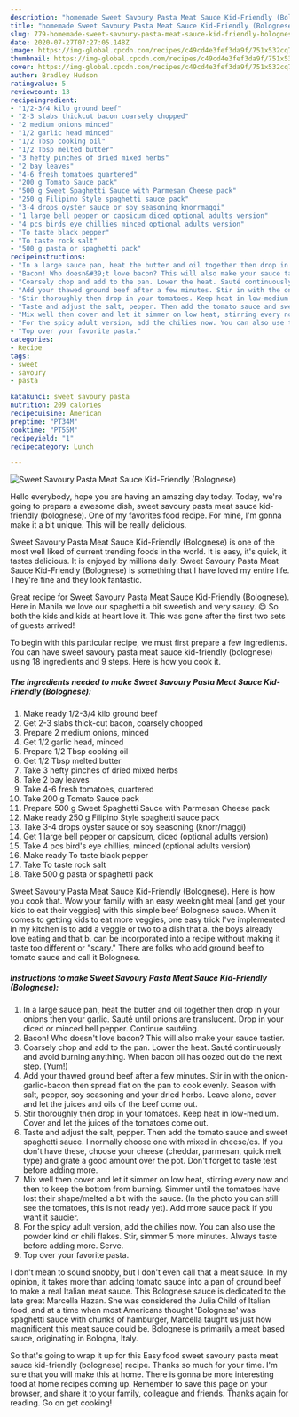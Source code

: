 ```yaml
---
description: "homemade Sweet Savoury Pasta Meat Sauce Kid-Friendly (Bolognese) | how to cook Sweet Savoury Pasta Meat Sauce Kid-Friendly (Bolognese)"
title: "homemade Sweet Savoury Pasta Meat Sauce Kid-Friendly (Bolognese) | how to cook Sweet Savoury Pasta Meat Sauce Kid-Friendly (Bolognese)"
slug: 779-homemade-sweet-savoury-pasta-meat-sauce-kid-friendly-bolognese-how-to-cook-sweet-savoury-pasta-meat-sauce-kid-friendly-bolognese
date: 2020-07-27T07:27:05.148Z
image: https://img-global.cpcdn.com/recipes/c49cd4e3fef3da9f/751x532cq70/sweet-savoury-pasta-meat-sauce-kid-friendly-bolognese-recipe-main-photo.jpg
thumbnail: https://img-global.cpcdn.com/recipes/c49cd4e3fef3da9f/751x532cq70/sweet-savoury-pasta-meat-sauce-kid-friendly-bolognese-recipe-main-photo.jpg
cover: https://img-global.cpcdn.com/recipes/c49cd4e3fef3da9f/751x532cq70/sweet-savoury-pasta-meat-sauce-kid-friendly-bolognese-recipe-main-photo.jpg
author: Bradley Hudson
ratingvalue: 5
reviewcount: 13
recipeingredient:
- "1/2-3/4 kilo ground beef"
- "2-3 slabs thickcut bacon coarsely chopped"
- "2 medium onions minced"
- "1/2 garlic head minced"
- "1/2 Tbsp cooking oil"
- "1/2 Tbsp melted butter"
- "3 hefty pinches of dried mixed herbs"
- "2 bay leaves"
- "4-6 fresh tomatoes quartered"
- "200 g Tomato Sauce pack"
- "500 g Sweet Spaghetti Sauce with Parmesan Cheese pack"
- "250 g Filipino Style spaghetti sauce pack"
- "3-4 drops oyster sauce or soy seasoning knorrmaggi"
- "1 large bell pepper or capsicum diced optional adults version"
- "4 pcs birds eye chillies minced optional adults version"
- "To taste black pepper"
- "To taste rock salt"
- "500 g pasta or spaghetti pack"
recipeinstructions:
- "In a large sauce pan, heat the butter and oil together then drop in your onions then your garlic. Sauté until onions are translucent. Drop in your diced or minced bell pepper. Continue sautéing."
- "Bacon! Who doesn&#39;t love bacon? This will also make your sauce tastier."
- "Coarsely chop and add to the pan. Lower the heat. Sauté continuously and avoid burning anything. When bacon oil has oozed out do the next step. (Yum!)"
- "Add your thawed ground beef after a few minutes. Stir in with the onion-garlic-bacon then spread flat on the pan to cook evenly. Season with salt, pepper, soy seasoning and your dried herbs. Leave alone, cover and let the juices and oils of the beef come out."
- "Stir thoroughly then drop in your tomatoes. Keep heat in low-medium. Cover and let the juices of the tomatoes come out."
- "Taste and adjust the salt, pepper. Then add the tomato sauce and sweet spaghetti sauce. I normally choose one with mixed in cheese/es. If you don&#39;t have these, choose your cheese (cheddar, parmesan, quick melt type) and grate a good amount over the pot. Don&#39;t forget to taste test before adding more."
- "Mix well then cover and let it simmer on low heat, stirring every now and then to keep the bottom from burning. Simmer until the tomatoes have lost their shape/melted a bit with the sauce. (In the photo you can still see the tomatoes, this is not ready yet). Add more sauce pack if you want it saucier."
- "For the spicy adult version, add the chilies now. You can also use the powder kind or chili flakes. Stir, simmer 5 more minutes. Always taste before adding more. Serve."
- "Top over your favorite pasta."
categories:
- Recipe
tags:
- sweet
- savoury
- pasta

katakunci: sweet savoury pasta 
nutrition: 209 calories
recipecuisine: American
preptime: "PT34M"
cooktime: "PT55M"
recipeyield: "1"
recipecategory: Lunch

---
```



![Sweet Savoury Pasta Meat Sauce Kid-Friendly (Bolognese)](https://img-global.cpcdn.com/recipes/c49cd4e3fef3da9f/751x532cq70/sweet-savoury-pasta-meat-sauce-kid-friendly-bolognese-recipe-main-photo.jpg)

Hello everybody, hope you are having an amazing day today. Today, we're going to prepare a awesome dish, sweet savoury pasta meat sauce kid-friendly (bolognese). One of my favorites food recipe. For mine, I'm gonna make it a bit unique. This will be really delicious.

Sweet Savoury Pasta Meat Sauce Kid-Friendly (Bolognese) is one of the most well liked of current trending foods in the world. It is easy, it's quick, it tastes delicious. It is enjoyed by millions daily. Sweet Savoury Pasta Meat Sauce Kid-Friendly (Bolognese) is something that I have loved my entire life. They're fine and they look fantastic.

Great recipe for Sweet Savoury Pasta Meat Sauce Kid-Friendly (Bolognese). Here in Manila we love our spaghetti a bit sweetish and very saucy. 😋 So both the kids and kids at heart love it. This was gone after the first two sets of guests arrived!


To begin with this particular recipe, we must first prepare a few ingredients. You can have sweet savoury pasta meat sauce kid-friendly (bolognese) using 18 ingredients and 9 steps. Here is how you cook it.

<!--inarticleads1-->

##### The ingredients needed to make Sweet Savoury Pasta Meat Sauce Kid-Friendly (Bolognese):

1. Make ready 1/2-3/4 kilo ground beef
1. Get 2-3 slabs thick-cut bacon, coarsely chopped
1. Prepare 2 medium onions, minced
1. Get 1/2 garlic head, minced
1. Prepare 1/2 Tbsp cooking oil
1. Get 1/2 Tbsp melted butter
1. Take 3 hefty pinches of dried mixed herbs
1. Take 2 bay leaves
1. Take 4-6 fresh tomatoes, quartered
1. Take 200 g Tomato Sauce pack
1. Prepare 500 g Sweet Spaghetti Sauce with Parmesan Cheese pack
1. Make ready 250 g Filipino Style spaghetti sauce pack
1. Take 3-4 drops oyster sauce or soy seasoning (knorr/maggi)
1. Get 1 large bell pepper or capsicum, diced (optional adults version)
1. Take 4 pcs bird&#39;s eye chillies, minced (optional adults version)
1. Make ready To taste black pepper
1. Take To taste rock salt
1. Take 500 g pasta or spaghetti pack


Sweet Savoury Pasta Meat Sauce Kid-Friendly (Bolognese). Here is how you cook that. Wow your family with an easy weeknight meal [and get your kids to eat their veggies] with this simple beef Bolognese sauce. When it comes to getting kids to eat more veggies, one easy trick I&#39;ve implemented in my kitchen is to add a veggie or two to a dish that a. the boys already love eating and that b. can be incorporated into a recipe without making it taste too different or &#34;scary.&#34; There are folks who add ground beef to tomato sauce and call it Bolognese. 

<!--inarticleads2-->

##### Instructions to make Sweet Savoury Pasta Meat Sauce Kid-Friendly (Bolognese):

1. In a large sauce pan, heat the butter and oil together then drop in your onions then your garlic. Sauté until onions are translucent. Drop in your diced or minced bell pepper. Continue sautéing.
1. Bacon! Who doesn&#39;t love bacon? This will also make your sauce tastier.
1. Coarsely chop and add to the pan. Lower the heat. Sauté continuously and avoid burning anything. When bacon oil has oozed out do the next step. (Yum!)
1. Add your thawed ground beef after a few minutes. Stir in with the onion-garlic-bacon then spread flat on the pan to cook evenly. Season with salt, pepper, soy seasoning and your dried herbs. Leave alone, cover and let the juices and oils of the beef come out.
1. Stir thoroughly then drop in your tomatoes. Keep heat in low-medium. Cover and let the juices of the tomatoes come out.
1. Taste and adjust the salt, pepper. Then add the tomato sauce and sweet spaghetti sauce. I normally choose one with mixed in cheese/es. If you don&#39;t have these, choose your cheese (cheddar, parmesan, quick melt type) and grate a good amount over the pot. Don&#39;t forget to taste test before adding more.
1. Mix well then cover and let it simmer on low heat, stirring every now and then to keep the bottom from burning. Simmer until the tomatoes have lost their shape/melted a bit with the sauce. (In the photo you can still see the tomatoes, this is not ready yet). Add more sauce pack if you want it saucier.
1. For the spicy adult version, add the chilies now. You can also use the powder kind or chili flakes. Stir, simmer 5 more minutes. Always taste before adding more. Serve.
1. Top over your favorite pasta.


I don&#39;t mean to sound snobby, but I don&#39;t even call that a meat sauce. In my opinion, it takes more than adding tomato sauce into a pan of ground beef to make a real Italian meat sauce. This Bolognese sauce is dedicated to the late great Marcella Hazan. She was considered the Julia Child of Italian food, and at a time when most Americans thought &#39;Bolognese&#39; was spaghetti sauce with chunks of hamburger, Marcella taught us just how magnificent this meat sauce could be. Bolognese is primarily a meat based sauce, originating in Bologna, Italy. 

So that's going to wrap it up for this Easy food sweet savoury pasta meat sauce kid-friendly (bolognese) recipe. Thanks so much for your time. I'm sure that you will make this at home. There is gonna be more interesting food at home recipes coming up. Remember to save this page on your browser, and share it to your family, colleague and friends. Thanks again for reading. Go on get cooking!
